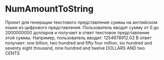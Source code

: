 # NumAmountToString
Проект для генерации текстового представления суммы на английском языке из цифрового представления. 
Пользователь вводит сумму от 0 до 2000000000 долларов и получает в ответ текстовое представление этой суммы.
Например, пользователь вводит: 
1254678912.02
В ответ получает:
one billion, two hundred and fifty four million, six hundred and seventy eight thousand, nine hundred and twelve DOLLARS AND two CENTS
